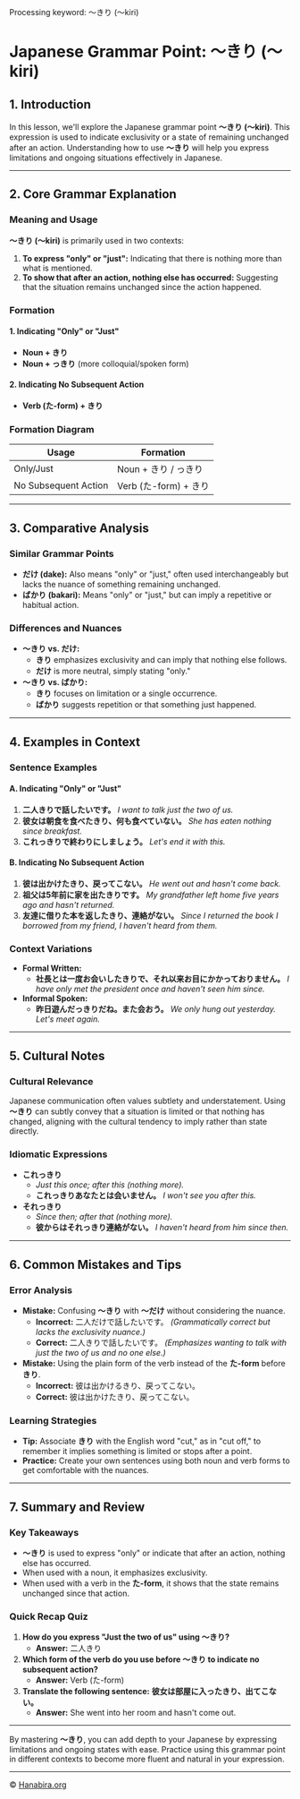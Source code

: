 Processing keyword: ～きり (〜kiri)
# Japanese Grammar Point: ～きり (〜kiri)

## 1. Introduction
In this lesson, we'll explore the Japanese grammar point **～きり (〜kiri)**. This expression is used to indicate exclusivity or a state of remaining unchanged after an action. Understanding how to use **～きり** will help you express limitations and ongoing situations effectively in Japanese.

---
## 2. Core Grammar Explanation
### Meaning and Usage
**～きり (〜kiri)** is primarily used in two contexts:
1. **To express "only" or "just":** Indicating that there is nothing more than what is mentioned.
2. **To show that after an action, nothing else has occurred:** Suggesting that the situation remains unchanged since the action happened.
### Formation
#### 1. Indicating "Only" or "Just"
- **Noun + きり**
- **Noun + っきり** (more colloquial/spoken form)
#### 2. Indicating No Subsequent Action
- **Verb (た-form) + きり**
### Formation Diagram
| Usage                            | Formation                    |
|----------------------------------|------------------------------|
| Only/Just                        | Noun + きり / っきり          |
| No Subsequent Action             | Verb (た-form) + きり         |
---
## 3. Comparative Analysis
### Similar Grammar Points
- **だけ (dake):** Also means "only" or "just," often used interchangeably but lacks the nuance of something remaining unchanged.
- **ばかり (bakari):** Means "only" or "just," but can imply a repetitive or habitual action.
### Differences and Nuances
- **～きり vs. だけ:**
  - **きり** emphasizes exclusivity and can imply that nothing else follows.
  - **だけ** is more neutral, simply stating "only."
- **～きり vs. ばかり:**
  - **きり** focuses on limitation or a single occurrence.
  - **ばかり** suggests repetition or that something just happened.
---
## 4. Examples in Context
### Sentence Examples
#### A. Indicating "Only" or "Just"
1. **二人きりで話したいです。**
   *I want to talk just the two of us.*
2. **彼女は朝食を食べたきり、何も食べていない。**
   *She has eaten nothing since breakfast.*
3. **これっきりで終わりにしましょう。**
   *Let's end it with this.*
#### B. Indicating No Subsequent Action
1. **彼は出かけたきり、戻ってこない。**
   *He went out and hasn't come back.*
2. **祖父は5年前に家を出たきりです。**
   *My grandfather left home five years ago and hasn't returned.*
3. **友達に借りた本を返したきり、連絡がない。**
   *Since I returned the book I borrowed from my friend, I haven't heard from them.*
### Context Variations
- **Formal Written:**
  - **社長とは一度お会いしたきりで、それ以来お目にかかっておりません。**
    *I have only met the president once and haven't seen him since.*
- **Informal Spoken:**
  - **昨日遊んだっきりだね。また会おう。**
    *We only hung out yesterday. Let's meet again.*
---
## 5. Cultural Notes
### Cultural Relevance
Japanese communication often values subtlety and understatement. Using **～きり** can subtly convey that a situation is limited or that nothing has changed, aligning with the cultural tendency to imply rather than state directly.
### Idiomatic Expressions
- **これっきり**
  - *Just this once; after this (nothing more).*
  - **これっきりあなたとは会いません。**
    *I won't see you after this.*
- **それっきり**
  - *Since then; after that (nothing more).*
  - **彼からはそれっきり連絡がない。**
    *I haven't heard from him since then.*
---
## 6. Common Mistakes and Tips
### Error Analysis
- **Mistake:** Confusing **～きり** with **～だけ** without considering the nuance.
  - **Incorrect:** 二人だけで話したいです。
    *(Grammatically correct but lacks the exclusivity nuance.)*
  - **Correct:** 二人きりで話したいです。
    *(Emphasizes wanting to talk with just the two of us and no one else.)*
- **Mistake:** Using the plain form of the verb instead of the **た-form** before **きり**.
  - **Incorrect:** 彼は出かけるきり、戻ってこない。
  - **Correct:** 彼は出かけたきり、戻ってこない。
### Learning Strategies
- **Tip:** Associate **きり** with the English word "cut," as in "cut off," to remember it implies something is limited or stops after a point.
- **Practice:** Create your own sentences using both noun and verb forms to get comfortable with the nuances.
---
## 7. Summary and Review
### Key Takeaways
- **～きり** is used to express "only" or indicate that after an action, nothing else has occurred.
- When used with a noun, it emphasizes exclusivity.
- When used with a verb in the **た-form**, it shows that the state remains unchanged since that action.
### Quick Recap Quiz
1. **How do you express "Just the two of us" using ～きり?**
   - **Answer:** 二人きり
2. **Which form of the verb do you use before ～きり to indicate no subsequent action?**
   - **Answer:** Verb (た-form)
3. **Translate the following sentence:**
   **彼女は部屋に入ったきり、出てこない。**
   - **Answer:** She went into her room and hasn't come out.
---
By mastering **～きり**, you can add depth to your Japanese by expressing limitations and ongoing states with ease. Practice using this grammar point in different contexts to become more fluent and natural in your expression.


---

© [Hanabira.org](https://hanabira.org)
